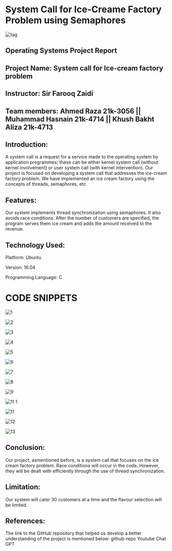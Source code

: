 # System Call for Ice-Creame Factory Problem using Semaphores

![tag](https://github.com/mkhasnain/OS_Project_Spring23/assets/127072235/0093ad31-0220-43c6-840a-df55191d656b)

## Operating Systems Project Report
## Project Name: System call for Ice-cream factory problem 
## Instructor: Sir Farooq Zaidi
## Team members: Ahmed Raza 21k-3056 || Muhammad Hasnain 21k-4714 || Khush Bakht Aliza 21k-4713

## Introduction:
A system call is a request for a service made to the operating system by application programmes; these can be either kernel system call (without kernel involvement) or user system call (with kernel intervention). Our project is focused on developing a system call that addresses the ice-cream factory problem. We have implemented an ice cream factory using the concepts of threads, semaphores, etc.

## Features:
Our system implements thread synchronization using semaphores. It also avoids race conditions. After the number of customers are specified, the program serves them ice cream and adds the amount received to the revenue.

## Technology Used:
Platform: Ubuntu

Version: 16.04

Programming Language: C

# CODE SNIPPETS

![1](https://github.com/mkhasnain/OS_Project_Spring23/assets/127072235/ade45663-ab70-4f4a-978d-156aecbf03cf)

![2](https://github.com/mkhasnain/OS_Project_Spring23/assets/127072235/de54b7fd-316f-4f66-814e-5ea479ea7d11)

![3](https://github.com/mkhasnain/OS_Project_Spring23/assets/127072235/7be89bc0-c5a2-4baf-b608-ec3798b39692)

![4](https://github.com/mkhasnain/OS_Project_Spring23/assets/127072235/a557fbba-c77c-4c09-a142-c26b01b29619)

![5](https://github.com/mkhasnain/OS_Project_Spring23/assets/127072235/cd693fb9-7ffd-4538-a208-5ec7b28d6393)

![6](https://github.com/mkhasnain/OS_Project_Spring23/assets/127072235/e442980d-f3fb-44f2-b434-e08478f6ae5c)

![7](https://github.com/mkhasnain/OS_Project_Spring23/assets/127072235/da67e925-0068-41f8-a70d-c0c673454149)

![8](https://github.com/mkhasnain/OS_Project_Spring23/assets/127072235/f14f6106-109c-49e3-a07e-ba680cd5cf2e)

![9](https://github.com/mkhasnain/OS_Project_Spring23/assets/127072235/9cd8ee96-9d74-4b50-aa1d-b53a7f1eb940)

![11 1](https://github.com/mkhasnain/OS_Project_Spring23/assets/127072235/aac1bccc-f942-407e-8536-bf89332abeb0)

![11](https://github.com/mkhasnain/OS_Project_Spring23/assets/127072235/2e5c5d11-498d-4c22-a61d-251bbb5c9fd9)

![12](https://github.com/mkhasnain/OS_Project_Spring23/assets/127072235/efb88919-ee01-49c2-9a2a-9837a388e787)

![13](https://github.com/mkhasnain/OS_Project_Spring23/assets/127072235/d1edd325-5d3f-433f-a10f-b72a0b1887f7)


## Conclusion:
Our project, asmentioned before, is a system call that focuses on the ice cream factory problem. Race conditions will occur in the code. However, they will be dealt with efficiently through the use of thread synchronization.

## Limitation:
Our system will cater 30 customers at a time and the flavour selection will be limited.

## References:
The link to the GitHub repository that helped us develop a better understanding of the project is mentioned below:
github-repo
Youtube
Chat GPT

